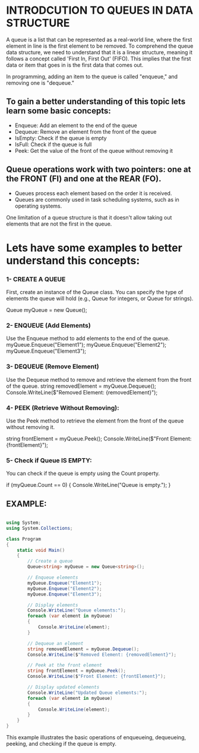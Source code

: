 # INTRODCUTION TO QUEUES IN DATA STRUCTURE 

A queue is a list that can be represented as a real-world line, where the first element in line is the first element to be removed. To comprehend the queue data structure, we need to understand that it is a linear structure, meaning it follows a concept called 'First In, First Out' (FIFO). This implies that the first data or item that goes in is the first data that comes out.

In programming, adding an item to the queue is called "enqueue," and removing one is "dequeue."

## To gain a better understanding of this topic lets learn some basic concepts:

* Enqueue: Add an element to the end of the queue
* Dequeue: Remove an element from the front of the queue
* IsEmpty: Check if the queue is empty
* IsFull: Check if the queue is full
* Peek: Get the value of the front of the queue without removing it

## Queue operations work with two pointers: one at the FRONT (FI) and one at the REAR (FO).

* Queues process each element based on the order it is received.
* Queues are commonly used in task scheduling systems, such as in operating systems.

One limitation of a queue structure is that it doesn't allow taking out elements that are not the first in the queue.

# Lets have some examples to better understand this concepts:

### 1- CREATE A QUEUE
First, create an instance of the Queue class. You can specify the type of elements the queue will hold (e.g., Queue<int> for integers, or Queue<string> for strings).

Queue<string> myQueue = new Queue<string>();

### 2- ENQUEUE (Add Elements)
Use the Enqueue method to add elements to the end of the queue.
myQueue.Enqueue("Element1");
myQueue.Enqueue("Element2");
myQueue.Enqueue("Element3");

### 3- DEQUEUE (Remove Element)
Use the Dequeue method to remove and retrieve the element from the front of the queue.
string removedElement = myQueue.Dequeue();
Console.WriteLine($"Removed Element: {removedElement}");

### 4- PEEK (Retrieve Without Removing):
Use the Peek method to retrieve the element from the front of the queue without removing it.

string frontElement = myQueue.Peek();
Console.WriteLine($"Front Element: {frontElement}");

### 5- Check if Queue IS EMPTY:
You can check if the queue is empty using the Count property.

if (myQueue.Count == 0)
{
    Console.WriteLine("Queue is empty.");
}

## EXAMPLE:
``` c#

using System;
using System.Collections;

class Program
{
    static void Main()
    {
        // Create a queue
        Queue<string> myQueue = new Queue<string>();

        // Enqueue elements
        myQueue.Enqueue("Element1");
        myQueue.Enqueue("Element2");
        myQueue.Enqueue("Element3");

        // Display elements
        Console.WriteLine("Queue elements:");
        foreach (var element in myQueue)
        {
            Console.WriteLine(element);
        }

        // Dequeue an element
        string removedElement = myQueue.Dequeue();
        Console.WriteLine($"Removed Element: {removedElement}");

        // Peek at the front element
        string frontElement = myQueue.Peek();
        Console.WriteLine($"Front Element: {frontElement}");

        // Display updated elements
        Console.WriteLine("Updated Queue elements:");
        foreach (var element in myQueue)
        {
            Console.WriteLine(element);
        }
    }
}
```

This example illustrates the basic operations of enqueueing, dequeueing, peeking, and checking if the queue is empty.
